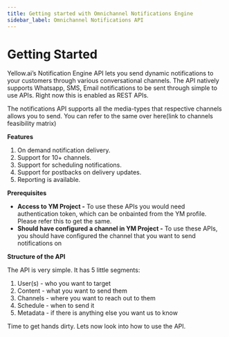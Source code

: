 ```yaml
---
title: Getting started with Omnichannel Notifications Engine
sidebar_label: Omnichannel Notifications API
---
```


# Getting Started

Yellow.ai’s Notification Engine API lets you send dynamic notifications to your customers through various conversational channels. The API natively supports Whatsapp, SMS, Email notifications to be sent through simple to use APIs. Right now this is enabled as REST APIs.

The notifications API supports all the media-types that respective channels allows you to send. You can refer to the same over here(link to channels feasibility matrix)

**Features**

1. On demand notification delivery.
2. Support for 10+ channels.
3. Support for scheduling notifications.
4. Support for postbacks on delivery updates.
5. Reporting is available.

**Prerequisites**

- **Access to YM Project -** To use these APIs you would need authentication token, which can be onbainted from the YM profile. Please refer this to get the same.
- **Should have configured a channel in YM Project -** To use these APIs, you should have configured the channel that you want to send notifications on

**Structure of the API**

The API is very simple. It has 5 little segments:

   1. User(s) - who you want to target
   2. Content - what you want to send them
   3. Channels - where you want to reach out to them
   4. Schedule - when to send it
   5. Metadata - if there is anything else you want us to know

Time to get hands dirty. Lets now look into how to use the API.